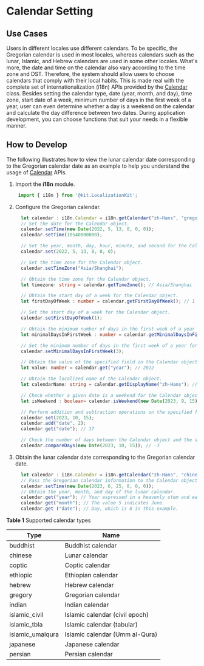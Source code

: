 # Calendar Setting

## Use Cases

Users in different locales use different calendars. To be specific, the Gregorian calendar is used in most locales, whereas calendars such as the lunar, Islamic, and Hebrew calendars are used in some other locales. What's more, the date and time on the calendar also vary according to the time zone and DST. Therefore, the system should allow users to choose calendars that comply with their local habits. This is made real with the complete set of internationalization (i18n) APIs provided by the [Calendar](../reference/apis-localization-kit/js-apis-i18n.md#calendar8) class. Besides setting the calendar type, date (year, month, and day), time zone, start date of a week, minimum number of days in the first week of a year, user can even determine whether a day is a weekend on the calendar and calculate the day difference between two dates. During application development, you can choose functions that suit your needs in a flexible manner.

## How to Develop

The following illustrates how to view the lunar calendar date corresponding to the Gregorian calendar date as an example to help you understand the usage of [Calendar](../reference/apis-localization-kit/js-apis-i18n.md#calendar8) APIs.

1. Import the **i18n** module.

    ```ts
     import { i18n } from '@kit.LocalizationKit';
    ```

2. Configure the Gregorian calendar.

    ```ts
      let calendar : i18n.Calendar = i18n.getCalendar("zh-Hans", "gregory");
      // Set the date for the Calendar object.
      calendar.setTime(new Date(2022, 5, 13, 8, 0, 0));
      calendar.setTime(10540800000);

      // Set the year, month, day, hour, minute, and second for the Calendar object.
      calendar.set(2022, 5, 13, 8, 0, 0);

      // Set the time zone for the Calendar object.
      calendar.setTimeZone("Asia/Shanghai");

      // Obtain the time zone for the Calendar object.
      let timezone: string = calendar.getTimeZone(); // Asia/Shanghai

      // Obtain the start day of a week for the Calendar object.
      let firstDayOfWeek : number = calendar.getFirstDayOfWeek(); // 1

      // Set the start day of a week for the Calendar object.
      calendar.setFirstDayOfWeek(1);

      // Obtain the minimum number of days in the first week of a year for the Calendar object.
      let minimalDaysInFirstWeek : number = calendar.getMinimalDaysInFirstWeek(); // 1

      // Set the minimum number of days in the first week of a year for the Calendar object.
      calendar.setMinimalDaysInFirstWeek(3);

      // Obtain the value of the specified field in the Calendar object.
      let value: number = calendar.get("year"); // 2022

      // Obtain the localized name of the Calendar object.
      let calendarName: string = calendar.getDisplayName("zh-Hans"); // Gregorian calendar

      // Check whether a given date is a weekend for the Calendar object.
      let isWeekend : boolean= calendar.isWeekend(new Date(2023, 9, 15)); // true

      // Perform addition and subtraction operations on the specified field of the Calendar object.
      calendar.set(2023, 10, 15);
      calendar.add("date", 2);
      calendar.get("date"); // 17

      // Check the number of days between the Calendar object and the specified date.
      calendar.compareDays(new Date(2023, 10, 15)); // -3
    ```

3. Obtain the lunar calendar date corresponding to the Gregorian calendar date.

    ```ts
      let calendar : i18n.Calendar = i18n.getCalendar("zh-Hans", "chinese");
      // Pass the Gregorian calendar information to the Calendar object.
      calendar.setTime(new Date(2023, 6, 25, 8, 0, 0));
      // Obtain the year, month, and day of the lunar calendar.
      calendar.get("year"); // Year expressed in a heavenly stem and earthly branch, which is 40 in this example. The value ranges from 1 to 60.
      calendar.get("month"); // The value 5 indicates June.
      calendar.get ("date"); // Day, which is 8 in this example.
    ```

**Table 1** Supported calendar types

| Type| Name| 
| -------- | -------- |
| buddhist | Buddhist calendar| 
| chinese | Lunar calendar| 
| coptic | Coptic calendar| 
| ethiopic | Ethiopian calendar| 
| hebrew | Hebrew calendar| 
| gregory | Gregorian calendar| 
| indian | Indian calendar| 
| islamic_civil | Islamic calendar (civil epoch)| 
| islamic_tbla | Islamic calendar (tabular)| 
| islamic_umalqura | Islamic calendar (Umm al-Qura)| 
| japanese | Japanese calendar| 
| persian | Persian calendar| 
